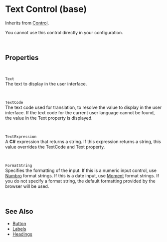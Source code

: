
# Text Control (base)

Inherits from [Control](control.md).

You cannot use this control directly in your configuration.

<br/>

## Properties

<br/>

`Text`  
The text to display in the user interface.

<br/>

`TextCode`  
The text code used for translation, to resolve the value to display in the user interface. If the text code for the current user language cannot be found, the value in the Text property is displayed.

<br/>

`TextExpression`  
A **C#** expression that returns a string. If this expression returns a string, this value overrides the TextCode and Text property.

<br/>

`FormatString`  
Specifies the formatting of the input. If this is a numeric input control, use [Numbro](http://numbrojs.com/) format strings. If this is a date input, use [Moment](https://momentjs.com/) format strings. If you do not specify a format string, the default formatting provided by the browser will be used.

<br/>

## See Also

- [Button](button.md)
- [Labels](label.md)
- [Headings](headings.md)
